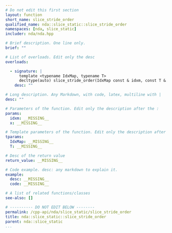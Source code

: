 ```yaml
---
# Do not edit this first section
layout: function
short_name: slice_stride_order
qualified_name: nda::slice_static::slice_stride_order
namespaces: [nda, slice_static]
includer: nda/nda.hpp

# Brief description. One line only.
brief: ""

# List of overloads. Edit only the desc
overloads:

  - signature: |
      template <typename IdxMap, typename T>
      decltype(auto) slice_stride_order(IdxMap const & idxm, const T &... x)
    desc: ""

# Long description. Any Markdown, with code, latex, multiline with |
desc: ""

# Parameters of the function. Edit only the description after the :
params:
  idxm: __MISSING__
  x: __MISSING__

# Template parameters of the function. Edit only the description after the :
tparams:
  IdxMap: __MISSING__
  T: __MISSING__

# Desc of the return value
return_value: __MISSING__

# Code example. desc: any markdown to explain it.
example:
  desc: __MISSING__
  code: __MISSING__

# A list of related functions/classes
see-also: []

# ---------- DO NOT EDIT BELOW --------
permalink: /cpp-api/nda/slice_static/slice_stride_order
title: nda::slice_static::slice_stride_order
parent: nda::slice_static
...
```


